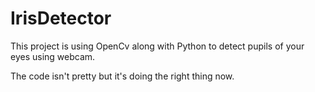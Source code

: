 # IrisDetector
This project is using OpenCv along with Python to detect pupils of your eyes using webcam.

The code isn't pretty but it's doing the right thing now. 

